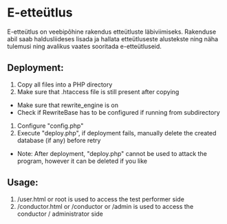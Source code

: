 # E-etteütlus

E-etteütlus on veebipõhine rakendus etteütluste läbiviimiseks. Rakenduse abil saab haldusliideses lisada ja hallata etteütluseste alustekste ning näha tulemusi ning avalikus vaates sooritada e-etteütluseid.

## Deployment:

1. Copy all files into a PHP directory
1. Make sure that .htaccess file is still present after copying
  * Make sure that rewrite_engine is on
  * Check if RewriteBase has to be configured if running from subdirectory
1. Configure "config.php"
1. Execute "deploy.php", if deployment fails, manually delete the created database (if any) before retry
  * Note: After deployment, "deploy.php" cannot be used to attack the program, however it can be deleted if you like


## Usage:

1. /user.html or root is used to access the test performer side
2. /conductor.html or /conductor or /admin is used to access the conductor / administrator side
